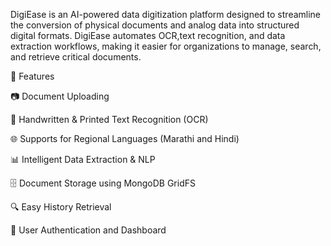 
DigiEase is an AI-powered data digitization platform designed to streamline the conversion of physical documents and analog data into structured digital formats. DigiEase automates OCR,text recognition, and data extraction workflows, making it easier for organizations to manage, search, and retrieve critical documents.

🚀 Features

📷 Document Uploading

🧠 Handwritten & Printed Text Recognition (OCR)

🌐 Supports for Regional Languages (Marathi and Hindi)

📊 Intelligent Data Extraction & NLP

🗄️ Document Storage using MongoDB GridFS

🔍 Easy History Retrieval

👤 User Authentication and Dashboard

